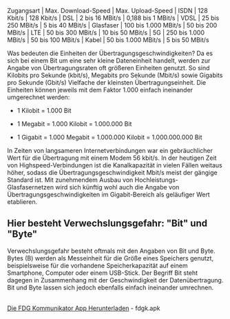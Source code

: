  

Zugangsart  |  	Max. Download-Speed	     |   Max. Upload-Speed
|    ISDN	     |      128 Kbit/s         |	  128 Kbit/s
|    DSL	      |      2 bis 16 MBit/s 	  |   0,188 bis 1 MBit/s
|    VDSL	     |      25 bis 250 MBit/s 	|   5 bis 40 MBit/s
|    Glasfaser	|   100 bis 1.000 MBit/s 	|  50 bis 200 MBit/s
|    LTE	      |    50 bis 300 MBit/s   	|    10 bis 50 MBit/s
|    5G	       |   250 bis 1.000 MBit/s 	|  50 bis 100 MBit/s
|    Kabel	    |   50 bis 1.000 MBit/s  	|  5 bis 50 MBit/s

Was bedeuten die Einheiten der Übertragungsgeschwindigkeiten?
Da es sich bei einem Bit um eine sehr kleine Dateneinheit handelt, werden zur Angabe von Übertragungsraten oft größeren Einheiten genutzt. 
So sind Kilobits pro Sekunde (kbit/s), Megabits pro Sekunde (Mbit/s) sowie Gigabits pro Sekunde (Gbit/s) Vielfache der kleinsten Übertragungseinheit. 
Die Einheiten können jeweils mit dem Faktor 1.000 einfach ineinander umgerechnet werden:

- 1 Kilobit = 1.000 Bit

- 1 Megabit = 1.000 Kilobit = 1.000.000 Bit

- 1 Gigabit = 1.000 Megabit = 1.000.000 Kilobit = 1.000.000.000 Bit

In Zeiten von langsameren Internetverbindungen war ein gebräuchlicher Wert für die Übertragung mit einem Modem 56 kbit/s. 
In der heutigen Zeit von Highspeed-Verbindungen ist die Kanalkapazität in vielen Fällen weitaus höher, 
sodass die Übertragungsgeschwindigkeit Mbit/s meist der gängige Standard ist. 
Mit zunehmendem Ausbau von Hochleistungs-Glasfasernetzen wird sich künftig wohl 
auch die Angabe von Übertragungsgeschwindigkeiten im Gigabit-Bereich als geläufiger Wert etablieren.

## Hier besteht Verwechslungsgefahr: "Bit" und "Byte"
Verwechslungsgefahr besteht oftmals mit den Angaben von Bit und Byte. 
Bytes (B) werden als Messeinheit für die Größe eines Speichers genutzt, beispielsweise für die vorhandene Speicherkapazität auf einem Smartphone, Computer oder einem USB-Stick. 
Der Begriff Bit steht dagegen in Zusammenhang mit der Geschwindigkeit der Datenübertragung. 
Bit und Byte lassen sich jedoch ebenfalls einfach ineinander umrechnen.



<br><a href="fdgk.apk">Die FDG Kommunikator App Herunterladen</a> - fdgk.apk <br>





